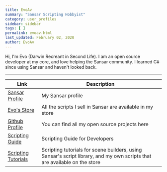 ```yaml
---
title: EvoAv
summary: "Sansar Scripting Hobbyist"
category: user_profiles
sidebar: sidebar
tags: [ ]
permalink: evoav.html
last_updated: February 02, 2020
author: EvoAv
---
```



Hi, I'm Evo (Darwin Recreant in Second Life). I am an open source developer at my core, and love helping the Sansar community. I learned C# since using Sansar and haven't looked back.

---

|Link|Description|
|-|-|
|[Sansar Profile](https://profiles.sansar.com/profiles/EvoAv)|My Sansar profile|
|[Evo's Store](https://store.sansar.com/store/EvoAv)|All the scripts I sell in Sansar are available in my store|
|[Github Profile](https://github.com/darwinrecreant)|You can find all my open source projects here|
|[Scripting Guide](https://github.com/darwinrecreant/sansar-scripting-guide)|Scripting Guide for Developers|
|[Scripting Tutorials](https://github.com/darwinrecreant/sansar-script-tutorials/blob/master/README.md)|Scripting tutorials for scene builders, using Sansar's script library, and my own scripts that are available on the store|